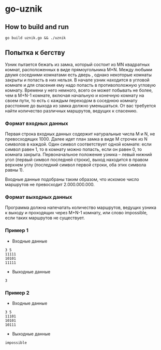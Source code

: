 # go-uznik

## How to build and run

`go build uznik.go && ./uznik`

## Попытка к бегству

Узник пытается бежать из замка, который состоит из MN квадратных комнат, расположенных в виде прямоугольника M×N. Между любыми двумя соседними комнатами есть дверь , однако некоторые комнаты закрыты и попасть в них нельзя. В начале узник находится в угловой комнате и для спасения ему надо попасть в противоположную угловую комнату. Времени у него немного, всего он может побывать не более, чем в M+N-1 комнате, включая начальную и конечную комнату на своем пути, то есть с каждым переходом в соседнюю комнату расстояние до выхода из замка должно уменьшаться. От вас требуется найти количество различных маршрутов, ведущих к спасению.

### Формат входных данных

Первая строка входных данных содержит натуральные числа M и N, не превосходящих 1000. Далее идет план замка в виде M строчек из N символов в каждой. Один символ соответствует одной комнате: если символ равен 1, то в комнату можно попасть, если он равен 0, то комната закрыта. Первоначальное положение узника – левый нижний угол (первый символ последней строки), выход находится в правом верхнем углу (последний символ первой строки, оба этих символа равны 1).

Входные данные подобраны таким образом, что искомое число маршрутов не превосходит 2.000.000.000.

### Формат выходных данных

Программа должна напечатать количество маршрутов, ведущих узника к выходу и проходящих через M+N-1 комнату, или слово impossible, если таких маршрутов не существует.

### Пример 1
- Входные данные
```
3 5
11111
10101
11111

```
- Выходные данные
```
3
```

### Пример 2
- Входные данные
```
3 5
11101
10101
10111

```
- Выходные данные
```
impossible
```
